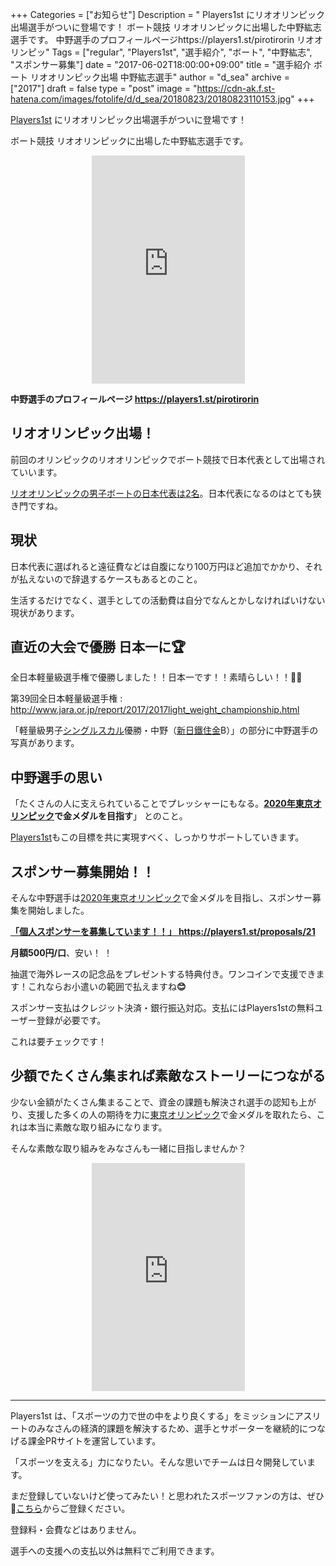 +++
Categories = ["お知らせ"]
Description = " Players1st にリオオリンピック出場選手がついに登場です！  ボート競技 リオオリンピックに出場した中野紘志選手です。  中野選手のプロフィールページhttps://players1.st/pirotirorin  リオオリンピッ"
Tags = ["regular", "Players1st", "選手紹介", "ボート", "中野紘志", "スポンサー募集"]
date = "2017-06-02T18:00:00+09:00"
title = "選手紹介 ボート リオオリンピック出場 中野紘志選手"
author = "d_sea"
archive = ["2017"]
draft = false
type = "post"
image = "https://cdn-ak.f.st-hatena.com/images/fotolife/d/d_sea/20180823/20180823110153.jpg"
+++

<body>
<p><a href="https://players1.st/">Players1st</a> にリオオリンピック出場選手がついに登場です！</p>


<p>ボート競技 リオオリンピックに出場した中野紘志選手です。</p>




<center>
<iframe src="https://players1.st/pirotirorin/widget" width="245" height="365" frameborder="0" scrolling="no" class="widget">
</iframe>
</center>




<p><b>中野選手のプロフィールページ
<a href="https://players1.st/pirotirorin">https://players1.st/pirotirorin</a></b></p>




<h2>リオオリンピック出場！</h2>


<p>前回のオリンピックのリオオリンピックでボート競技で日本代表として出場されていいます。</p>


<p><a href="http://www.joc.or.jp/games/olympic/riodejaneiro/sports/rowing/team/">リオオリンピックの男子ボートの日本代表は2名</a>。日本代表になるのはとても狭き門ですね。</p>


<h2>現状</h2>


<p>日本代表に選ばれると遠征費などは自腹になり100万円ほど追加でかかり、それが払えないので辞退するケースもあるとのこと。</p>


<p>生活するだけでなく、選手としての活動費は自分でなんとかしなければいけない現状があります。</p>


<h2>直近の大会で優勝 日本一に🏆</h2>


<p>全日本軽量級選手権で優勝しました！！日本一です！！素晴らしい！！🥇🎊</p>


<p>第39回全日本軽量級選手権 :<a href="http://www.jara.or.jp/report/2017/2017light_weight_championship.html"> http://www.jara.or.jp/report/2017/2017light_weight_championship.html</a></p>


<p>「軽量級男子<a class="keyword" href="http://d.hatena.ne.jp/keyword/%A5%B7%A5%F3%A5%B0%A5%EB%A5%B9%A5%AB%A5%EB">シングルスカル</a>優勝・中野（<a class="keyword" href="http://d.hatena.ne.jp/keyword/%BF%B7%C6%FC%EF%C4%BD%BB%B6%E2">新日鐵住金</a>B）」の部分に中野選手の写真があります。</p>


<h2>中野選手の思い</h2>


<p>「たくさんの人に支えられていることでプレッシャーにもなる。<b><a class="keyword" href="http://d.hatena.ne.jp/keyword/2020%C7%AF%C5%EC%B5%FE%A5%AA%A5%EA%A5%F3%A5%D4%A5%C3%A5%AF">2020年東京オリンピック</a>で金メダルを目指す</b>」
とのこと。</p>


<p><a href="https://players1.st/">Players1st</a>もこの目標を共に実現すべく、しっかりサポートしていきます。</p>


<h2>スポンサー募集開始！！</h2>


<p>そんな中野選手は<a class="keyword" href="http://d.hatena.ne.jp/keyword/2020%C7%AF%C5%EC%B5%FE%A5%AA%A5%EA%A5%F3%A5%D4%A5%C3%A5%AF">2020年東京オリンピック</a>で金メダルを目指し、スポンサー募集を開始しました。</p>


<p><a href="https://players1.st/proposals/21"><b>「個人スポンサーを募集しています！！」 <a href="https://players1.st/proposals/21">https://players1.st/proposals/21</a></b></a></p>


<p><b>月額500円/口</b>、安い！ ！<br></p>


<p>抽選で海外レースの記念品をプレゼントする特典付き。ワンコインで支援できます！これならお小遣いの範囲で払えますね<b>😊</b></p>


<p>スポンサー支払はクレジット決済・銀行振込対応。支払にはPlayers1stの無料ユーザー登録が必要です。</p>


<p>
これは要チェックです！</p>


<h2>少額でたくさん集まれば素敵なストーリーにつながる</h2>


<p>少ない金額がたくさん集まることで、資金の課題も解決され選手の認知も上がり、支援した多くの人の期待を力に<a class="keyword" href="http://d.hatena.ne.jp/keyword/%C5%EC%B5%FE%A5%AA%A5%EA%A5%F3%A5%D4%A5%C3%A5%AF">東京オリンピック</a>で金メダルを取れたら、これは本当に素敵な取り組みになります。</p>


<p>
そんな素敵な取り組みをみなさんも一緒に目指しませんか？</p>




<center>
<iframe src="https://players1.st/pirotirorin/widget" width="245" height="365" frameborder="0" scrolling="no" class="widget">
</iframe>
</center>




<hr>
<p>Players1st は、「スポーツの力で世の中をより良くする」をミッションにアスリートのみなさんの経済的課題を解決するため、選手とサポーターを継続的につなげる課金PRサイトを運営しています。</p>
<p>「スポーツを支える」力になりたい。そんな思いでチームは日々開発しています。</p>
<p>まだ登録していないけど使ってみたい！と思われたスポーツファンの方は、ぜひ🔗<a href="https://players1.st/users/sign_up?from=blog">こちら</a>からご登録ください。</p>
<p>登録料・会費などはありません。


</p>
<p>選手への支援への支払以外は無料でご利用できます。</p>
</body>
